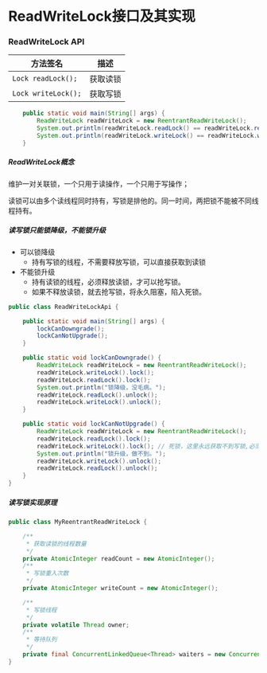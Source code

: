 # ReadWriteLock接口及其实现

### ReadWriteLock API

| 方法签名            | 描述     |
| ------------------- | -------- |
| `Lock readLock();`  | 获取读锁 |
| `Lock writeLock();` | 获取写锁 |

```java
    public static void main(String[] args) {
        ReadWriteLock readWriteLock = new ReentrantReadWriteLock();
        System.out.println(readWriteLock.readLock() == readWriteLock.readLock()); // true
        System.out.println(readWriteLock.writeLock() == readWriteLock.writeLock()); // true
    }
```

##### ReadWriteLock概念

维护一对关联锁，一个只用于读操作，一个只用于写操作；

读锁可以由多个读线程同时持有，写锁是排他的。同一时间，两把锁不能被不同线程持有。

##### 读写锁只能锁降级，不能锁升级

- 可以锁降级
  - 持有写锁的线程，不需要释放写锁，可以直接获取到读锁
- 不能锁升级
  - 持有读锁的线程，必须释放读锁，才可以抢写锁。
  - 如果不释放读锁，就去抢写锁，将永久阻塞，陷入死锁。



```java
public class ReadWriteLockApi {

    public static void main(String[] args) {
        lockCanDowngrade();
        lockCanNotUpgrade();
    }

    public static void lockCanDowngrade() {
        ReadWriteLock readWriteLock = new ReentrantReadWriteLock();
        readWriteLock.writeLock().lock();
        readWriteLock.readLock().lock();
        System.out.println("锁降级，没毛病。");
        readWriteLock.readLock().unlock();
        readWriteLock.writeLock().unlock();
    }

    public static void lockCanNotUpgrade() {
        ReadWriteLock readWriteLock = new ReentrantReadWriteLock();
        readWriteLock.readLock().lock();
        readWriteLock.writeLock().lock(); // 死锁，这里永远获取不到写锁,必须释放上面的读锁才行
        System.out.println("锁升级，做不到。");
        readWriteLock.writeLock().unlock();
        readWriteLock.readLock().unlock();
    }
}
```



##### 读写锁实现原理

```java
public class MyReentrantReadWriteLock {

    /**
     * 获取读锁的线程数量
     */
    private AtomicInteger readCount = new AtomicInteger();
    /**
     * 写锁重入次数
     */
    private AtomicInteger writeCount = new AtomicInteger();

    /**
     * 写锁线程
     */
    private volatile Thread owner;
    /**
     * 等待队列
     */
    private final ConcurrentLinkedQueue<Thread> waiters = new ConcurrentLinkedQueue<>();
}
```

